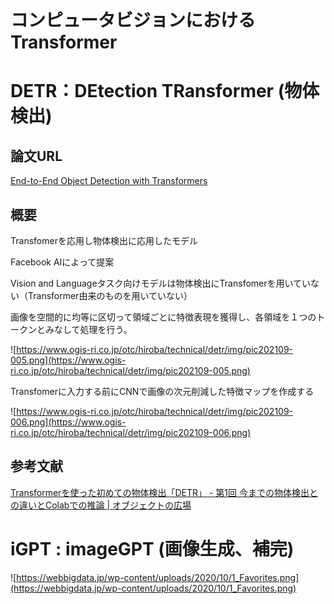 # コンピュータビジョンにおけるTransformer

# DETR：DEtection TRansformer (物体検出)

## 論文URL

[End-to-End Object Detection with Transformers](https://arxiv.org/abs/2005.12872)

## 概要

Transfomerを応用し物体検出に応用したモデル

Facebook AIによって提案

Vision and Languageタスク向けモデルは物体検出にTransfomerを用いていない（Transformer由来のものを用いていない）

画像を空間的に均等に区切って領域ごとに特徴表現を獲得し、各領域を１つのトークンとみなして処理を行う。

![https://www.ogis-ri.co.jp/otc/hiroba/technical/detr/img/pic202109-005.png](https://www.ogis-ri.co.jp/otc/hiroba/technical/detr/img/pic202109-005.png)

Transfomerに入力する前にCNNで画像の次元削減した特徴マップを作成する

![https://www.ogis-ri.co.jp/otc/hiroba/technical/detr/img/pic202109-006.png](https://www.ogis-ri.co.jp/otc/hiroba/technical/detr/img/pic202109-006.png)

## 参考文献

[Transformerを使った初めての物体検出「DETR」 - 第1回 今までの物体検出との違いとColabでの推論 | オブジェクトの広場](https://www.ogis-ri.co.jp/otc/hiroba/technical/detr/part1.html)

# iGPT : imageGPT (画像生成、補完)

![https://webbigdata.jp/wp-content/uploads/2020/10/1_Favorites.png](https://webbigdata.jp/wp-content/uploads/2020/10/1_Favorites.png)